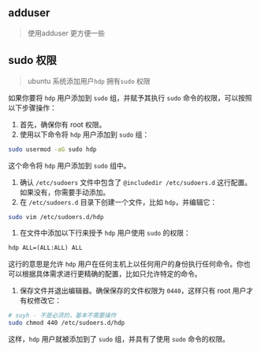 



## adduser

> 使用adduser 更方便一些



## sudo 权限

> ubuntu 系统添加用户`hdp` 拥有`sudo` 权限

如果你要将 `hdp` 用户添加到 `sudo` 组，并赋予其执行 `sudo` 命令的权限，可以按照以下步骤操作：

1. 首先，确保你有 root 权限。
2. 使用以下命令将 `hdp` 用户添加到 `sudo` 组：

```bash
sudo usermod -aG sudo hdp
```

这个命令将 `hdp` 用户添加到 `sudo` 组中。

1. 确认 `/etc/sudoers` 文件中包含了 `@includedir /etc/sudoers.d` 这行配置。如果没有，你需要手动添加。
2. 在 `/etc/sudoers.d` 目录下创建一个文件，比如 `hdp`，并编辑它：

```bash
sudo vim /etc/sudoers.d/hdp
```

1. 在文件中添加以下行来授予 `hdp` 用户使用 `sudo` 的权限：

```txt
hdp ALL=(ALL:ALL) ALL
```

这行的意思是允许 `hdp` 用户在任何主机上以任何用户的身份执行任何命令。你也可以根据具体需求进行更精确的配置，比如只允许特定的命令。

1. 保存文件并退出编辑器。确保保存的文件权限为 `0440`，这样只有 root 用户才有权修改它：

```bash
# suyh - 不是必须的，基本不需要操作
sudo chmod 440 /etc/sudoers.d/hdp
```

这样，`hdp` 用户就被添加到了 `sudo` 组，并具有了使用 `sudo` 命令的权限。

